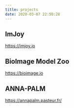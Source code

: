 ```yaml
---
title: projects
date: 2020-03-07 22:50:28
---
```

## ImJoy

https://imjoy.io


## BioImage Model Zoo

https://bioimage.io


## ANNA-PALM

https://annapalm.pasteur.fr/



